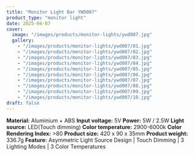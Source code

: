 ```yaml
---
title: "Monitor Light Bar YWD007"
product_type: "monitor light"
date: 2025-04-07
cover:
  image: "/images/products/monitor-lights/ywd007.jpg"
  gallery:
    - "/images/products/monitor-lights/ywd007/01.jpg"
    - "/images/products/monitor-lights/ywd007/02.jpg"
    - "/images/products/monitor-lights/ywd007/03.jpg"
    - "/images/products/monitor-lights/ywd007/04.jpg"
    - "/images/products/monitor-lights/ywd007/05.jpg"
    - "/images/products/monitor-lights/ywd007/06.jpg"
    - "/images/products/monitor-lights/ywd007/07.jpg"
    - "/images/products/monitor-lights/ywd007/08.jpg"
    - "/images/products/monitor-lights/ywd007/09.jpg"
    - "/images/products/monitor-lights/ywd007/10.jpg"
draft: false
---
```

**Material:** Aluminium + ABS
**Input voltage:** 5V
**Power:** 5W / 2.5W
**Light source:** LED(Touch dimming)
**Color temperature:** 2900-6000k
**Color Rendering Index:** >80
**Product size:** 420 x 90 x 35mm
**Product weight:** 336.7g
**Feature:** Asymmetric Light Source Design | Touch Dimming | 3 Lighting Modes | 3 Color Temperatures
